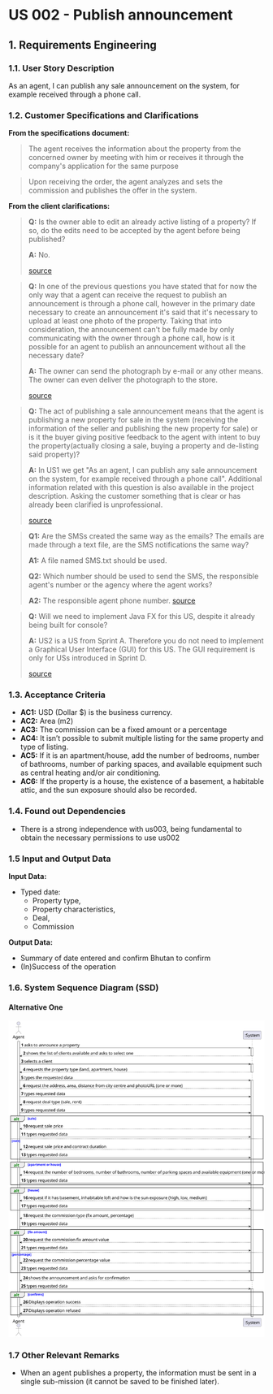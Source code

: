 # US 002 - Publish announcement

## 1. Requirements Engineering


### 1.1. User Story Description

As an agent, I can publish any sale announcement on the system, for example received through a phone call.

### 1.2. Customer Specifications and Clarifications


**From the specifications document:**

>	The agent receives the information about the property from the concerned owner by meeting with him or receives it through the company's application for the same purpose

>	Upon receiving the order, the agent analyzes and sets the commission and publishes the offer in the system.



**From the client clarifications:**

> **Q:** Is the owner able to edit an already active listing of a property? If so, do the edits need to be accepted by the agent before being published?
>
> **A:** No.
>
> [source](https://moodle.isep.ipp.pt/mod/forum/discuss.php?d=22582)

> **Q:** In one of the previous questions you have stated that for now the only way that a agent can receive the request to publish an announcement is through a phone call, however in the primary date necessary to create an announcement it's said that it's necessary to upload at least one photo of the property. Taking that into consideration, the announcement can't be fully made by only communicating with the owner through a phone call, how is it possible for an agent to publish an announcement without all the necessary date?
>
> **A:** The owner can send the photograph by e-mail or any other means. The owner can even deliver the photograph to the store.
>
> [source](https://moodle.isep.ipp.pt/mod/forum/discuss.php?d=22174)

> **Q:** The act of publishing a sale announcement means that the agent is publishing a new property for sale in the system (receiving the information of the seller and publishing the new property for sale) or is it the buyer giving positive feedback to the agent with intent to buy the property(actually closing a sale, buying a property and de-listing said property)?
>
> **A:** In US1 we get "As an agent, I can publish any sale announcement on the system, for example received through a phone call". Additional information related with this question is also available in the project description. Asking the customer something that is clear or has already been clarified is unprofessional.
>
> [source](https://moodle.isep.ipp.pt/mod/forum/discuss.php?d=21974#p27745)

> **Q1:** Are the SMSs created the same way as the emails? The emails are made through a text file, are the SMS notifications the same way?
>
> **A1:** A file named SMS.txt should be used.
>
> **Q2:** Which number should be used to send the SMS, the responsible agent's number or the agency where the agent works?
>
> **A2:** The responsible agent phone number.
> [source](https://moodle.isep.ipp.pt/mod/forum/discuss.php?d=23315#p29482)

> **Q:** Will we need to implement Java FX for this US, despite it already being built for console?
>
> **A:** US2 is a US from Sprint A. Therefore you do not need to implement a Graphical User Interface (GUI) for this US. The GUI requirement is only for USs introduced in Sprint D.
>
> [source](https://moodle.isep.ipp.pt/mod/forum/discuss.php?d=23386#p29569)
> 
### 1.3. Acceptance Criteria


* **AC1:** USD (Dollar $) is the business currency.
* **AC2:** Area (m2)
* **AC3:** The commission can be a fixed amount or a percentage
* **AC4:** It isn’t possible to submit multiple listing for the same property and type of listing.
* **AC5:** If it is an apartment/house, add the number of bedrooms, number of bathrooms, number of parking spaces, and available equipment such as central heating and/or air conditioning.
* **AC6:** If the property is a house, the existence of a basement, a habitable attic, and the sun exposure should also be recorded.


### 1.4. Found out Dependencies

* There is a strong independence with us003, being fundamental to obtain the necessary permissions to use us002


### 1.5 Input and Output Data

**Input Data:**

* Typed date:
	* Property type,
	* Property characteristics,
	* Deal,
	* Commission

**Output Data:**

* Summary of date entered and confirm Bhutan to confirm
* (In)Success of the operation

### 1.6. System Sequence Diagram (SSD)

#### Alternative One

![System Sequence Diagram - Alternative One](svg/us002-system-sequence-diagram-alternative-one.svg)

### 1.7 Other Relevant Remarks

* When an agent publishes a property, the information must be sent in a single sub-mission (it cannot be saved to be finished later).